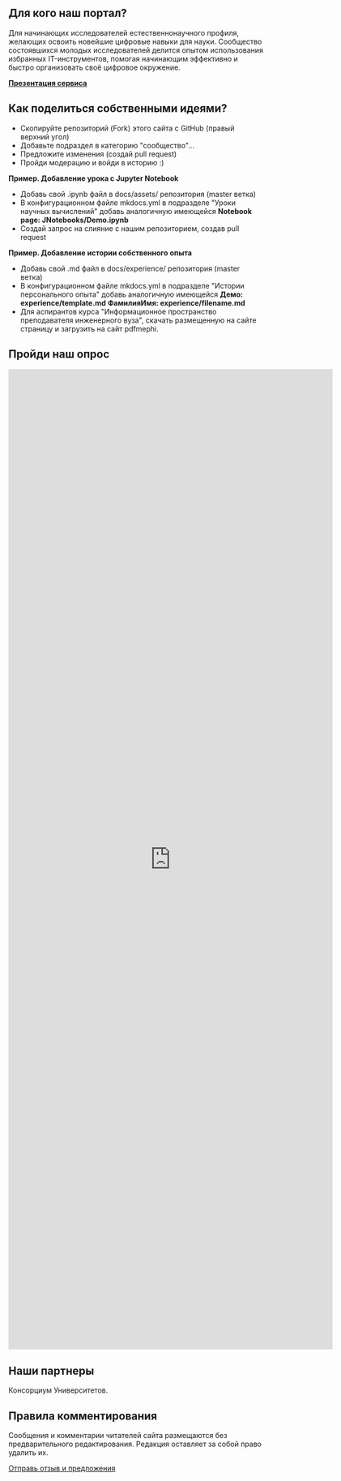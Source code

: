 ## Для кого наш портал?

Для начинающих исследователей естественнонаучного профиля, желающих освоить новейшие цифровые навыки для науки. Сообщество состоявшихся молодых исследователей делится опытом использования избранных IT-инструментов, помогая начинающим эффективно и быстро организовать своё цифровое окружение.

[**Презентация сервиса**](./announcement/)
## Как поделиться собственными идеями?

- Скопируйте репозиторий (Fork) этого сайта с GitHub (правый верхний угол)
- Добавьте подраздел в категорию "сообщество"...
- Предложите изменения (создай pull request)
- Пройди модерацию и войди в историю :)

**Пример. Добавление урока с Jupyter Notebook**

- Добавь свой .ipynb файл в docs/assets/ репозитория (master ветка)
- В конфигурационном файле mkdocs.yml в подразделе "Уроки научных вычислений" добавь аналогичную имеющейся
    __Notebook page: JNotebooks/Demo.ipynb__
- Создай запрос на слияние с нашим репозиторием, создав pull request

**Пример. Добавление истории собственного опыта**

- Добавь свой .md файл в docs/experience/ репозитория (master ветка)
- В конфигурационном файле mkdocs.yml в подразделе "Истории персонального опыта" добавь аналогичную имеющейся __Демо: experience/template.md__
    __ФамилияИмя: experience/filename.md__
- Для аспирантов курса "Информационное пространство преподавателя инженерного вуза", скачать размещенную на сайте страницу и загрузить на сайт pdfmephi.

## Пройди наш опрос

<iframe src="https://docs.google.com/forms/d/e/1FAIpQLScbGxWBWkvc6RVkyxEQ5hb9MD-wHjcgCBFIwHs8nvnQA3wT5w/viewform?embedded=true" width="640" height="1935" frameborder="0" marginheight="0" marginwidth="0">Анкета</iframe>


## Наши партнеры

Консорциум Университетов.

## Правила комментирования

Сообщения и комментарии читателей сайта размещаются без предварительного редактирования. Редакция оставляет за собой право удалить их.


[Отправь отзыв и предложения](mailto:rosatom-dev@mephi.ru)